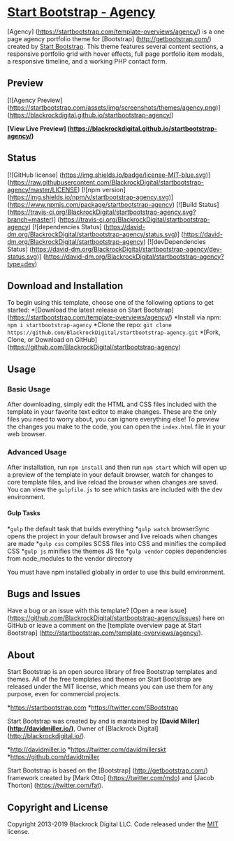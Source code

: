 # [Start Bootstrap - Agency](https://startbootstrap.com/template-overviews/agency/)

[Agency]  (https://startbootstrap.com/template-overviews/agency/) is a one page agency portfolio theme for [Bootstrap]  (http://getbootstrap.com/) created by [Start Bootstrap](http://startbootstrap.com/). This theme features several content sections, a responsive portfolio grid with hover effects, full page portfolio item modals, a responsive timeline, and a working PHP contact form.

## Preview

[![Agency Preview]  (https://startbootstrap.com/assets/img/screenshots/themes/agency.png)]  (https://blackrockdigital.github.io/startbootstrap-agency/)

**[View Live Preview]  (https://blackrockdigital.github.io/startbootstrap-agency/)**

## Status

[![GitHub license]  (https://img.shields.io/badge/license-MIT-blue.svg)]  (https://raw.githubusercontent.com/BlackrockDigital/startbootstrap-agency/master/LICENSE)
[![npm version]  (https://img.shields.io/npm/v/startbootstrap-agency.svg)]  (https://www.npmjs.com/package/startbootstrap-agency)
[![Build Status]  (https://travis-ci.org/BlackrockDigital/startbootstrap-agency.svg?branch=master)]  (https://travis-ci.org/BlackrockDigital/startbootstrap-agency)
[![dependencies Status]  (https://david-dm.org/BlackrockDigital/startbootstrap-agency/status.svg)]  (https://david-dm.org/BlackrockDigital/startbootstrap-agency)
[![devDependencies Status]  (https://david-dm.org/BlackrockDigital/startbootstrap-agency/dev-status.svg)]  (https://david-dm.org/BlackrockDigital/startbootstrap-agency?type=dev)

## Download and Installation

To begin using this template, choose one of the following options to get started:
*[Download the latest release on Start Bootstrap]  (https://startbootstrap.com/template-overviews/agency/)
*Install via npm: `npm i startbootstrap-agency`
*Clone the repo: `git clone https://github.com/BlackrockDigital/startbootstrap-agency.git`
*[Fork, Clone, or Download on GitHub]  (https://github.com/BlackrockDigital/startbootstrap-agency)

## Usage

### Basic Usage

After downloading, simply edit the HTML and CSS files included with the template in your favorite text editor to make changes. These are the only files you need to worry about, you can ignore everything else! To preview the changes you make to the code, you can open the `index.html` file in your web browser.

### Advanced Usage

After installation, run `npm install` and then run `npm start` which will open up a preview of the template in your default browser, watch for changes to core template files, and live reload the browser when changes are saved. You can view the `gulpfile.js` to see which tasks are included with the dev environment.

#### Gulp Tasks

*`gulp` the default task that builds everything
*`gulp watch` browserSync opens the project in your default browser and live reloads when changes are made
*`gulp css` compiles SCSS files into CSS and minifies the compiled CSS
*`gulp js` minifies the themes JS file
*`gulp vendor` copies dependencies from node_modules to the vendor directory

You must have npm installed globally in order to use this build environment.

## Bugs and Issues

Have a bug or an issue with this template? [Open a new issue]  (https://github.com/BlackrockDigital/startbootstrap-agency/issues) here on GitHub or leave a comment on the [template overview page at Start Bootstrap]  (http://startbootstrap.com/template-overviews/agency/).

## About

Start Bootstrap is an open source library of free Bootstrap templates and themes. All of the free templates and themes on Start Bootstrap are released under the MIT license, which means you can use them for any purpose, even for commercial projects.

*<https://startbootstrap.com>
*<https://twitter.com/SBootstrap>

Start Bootstrap was created by and is maintained by **[David Miller]  (http://davidmiller.io/)**, Owner of [Blackrock Digital]  (http://blackrockdigital.io/).

*<http://davidmiller.io>
*<https://twitter.com/davidmillerskt>
*<https://github.com/davidtmiller>

Start Bootstrap is based on the [Bootstrap]  (http://getbootstrap.com/) framework created by [Mark Otto]  (https://twitter.com/mdo) and [Jacob Thorton]  (https://twitter.com/fat).

## Copyright and License

Copyright 2013-2019 Blackrock Digital LLC. Code released under the [MIT](https://github.com/BlackrockDigital/startbootstrap-agency/blob/gh-pages/LICENSE) license.
